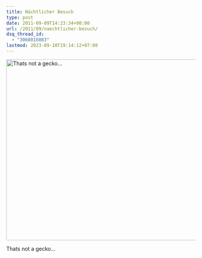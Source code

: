 ```yaml
---
title: Nächtlicher Besuch
type: post
date: 2011-09-09T14:23:34+00:00
url: /2011/09/naechtlicher-besuch/
dsq_thread_id:
  - "3068016083"
lastmod: 2023-09-10T19:14:12+07:00
---
```

<div class="media image">
  <a href="http://www.flickr.com/photos/schreibblogade/6131531979/" title="Thats not a gecko..."><img src="//farm7.static.flickr.com/6188/6131531979_3ea0acbdef_z.jpg" width="640" height="480" alt="Thats not a gecko..." /></a></p>

  <p>
    Thats not a gecko...
  </p>
</div>
